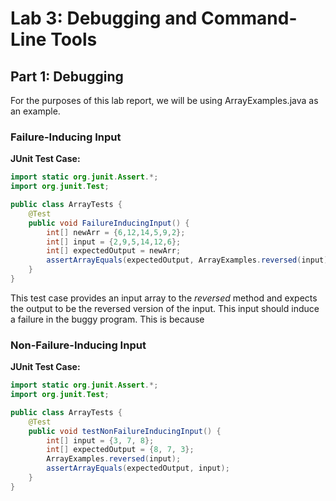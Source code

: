 # Lab 3: Debugging and Command-Line Tools

## Part 1: Debugging
For the purposes of this lab report, we will be using ArrayExamples.java as an example. 


### Failure-Inducing Input

**JUnit Test Case:**

```java
import static org.junit.Assert.*;
import org.junit.Test;

public class ArrayTests {
    @Test
    public void FailureInducingInput() {
        int[] newArr = {6,12,14,5,9,2};
        int[] input = {2,9,5,14,12,6};
        int[] expectedOutput = newArr;
        assertArrayEquals(expectedOutput, ArrayExamples.reversed(input));
    }
}

```
This test case provides an input array to the *reversed* method and expects the output to be the reversed version of the input. This input should induce a failure in the buggy program.
This is because 

### Non-Failure-Inducing Input

**JUnit Test Case:**

```java
import static org.junit.Assert.*;
import org.junit.Test;

public class ArrayTests {
    @Test
    public void testNonFailureInducingInput() {
        int[] input = {3, 7, 8};
        int[] expectedOutput = {8, 7, 3};
        ArrayExamples.reversed(input);
        assertArrayEquals(expectedOutput, input);
    }
}
```




